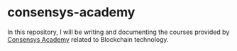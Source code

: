 # consensys-academy
In this repository, I will be writing and documenting the courses provided by [Consensys Academy](https://consensys.io/academy) related to Blockchain technology.
